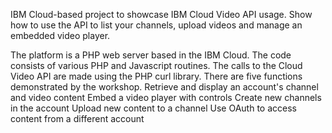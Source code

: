 IBM Cloud-based project to showcase IBM Cloud Video API usage. Show how to use the API to list your channels, upload videos and manage an embedded video player.

The platform is a PHP web server based in the IBM Cloud. The code consists of various PHP and Javascript routines. The calls to the Cloud Video API are made using the PHP curl library.
There are five functions demonstrated by the workshop.
  Retrieve and display an account's channel and video content
  Embed a video player with controls
  Create new channels in the account
  Upload new content to a channel
  Use OAuth to access content from a different account
